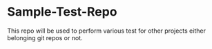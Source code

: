 # Sample-Test-Repo
This repo will be used to perform various test for other projects either belonging git repos or not.
